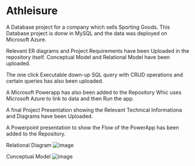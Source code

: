 # Athleisure
A Database project for a company which sells Sporting Goods. 
This Database project is donw in MySQL and the data was deployed on Microsoft Azure. 

Relevant ER diagrams and Project Requirements have been Uploaded in the repository itself. 
Conceptual Model and Relational Model have been uploaded. 

The one click Executable down-up SQL query with CRUD operations and certain queries has also been uploaded. 

A Microsoft Powerapp has also been added to the Repository Whic uses Microsoft Azure to link to data and then Run the app. 

A final Project Presentation showing the Relevant Technical Informationa and Diagrams have been Uploaded. 

A Powerpoint presentation to show the Flow of the PowerApp has been added to the Repository. 

Relational Diagram 
![image](https://user-images.githubusercontent.com/54928543/132106972-b1916a04-c43c-4b3b-8626-6106d785f947.png)

Conceptual Model 
![image](https://user-images.githubusercontent.com/54928543/132106935-44bdd357-347f-4996-95c0-c5b2199f5837.png)



